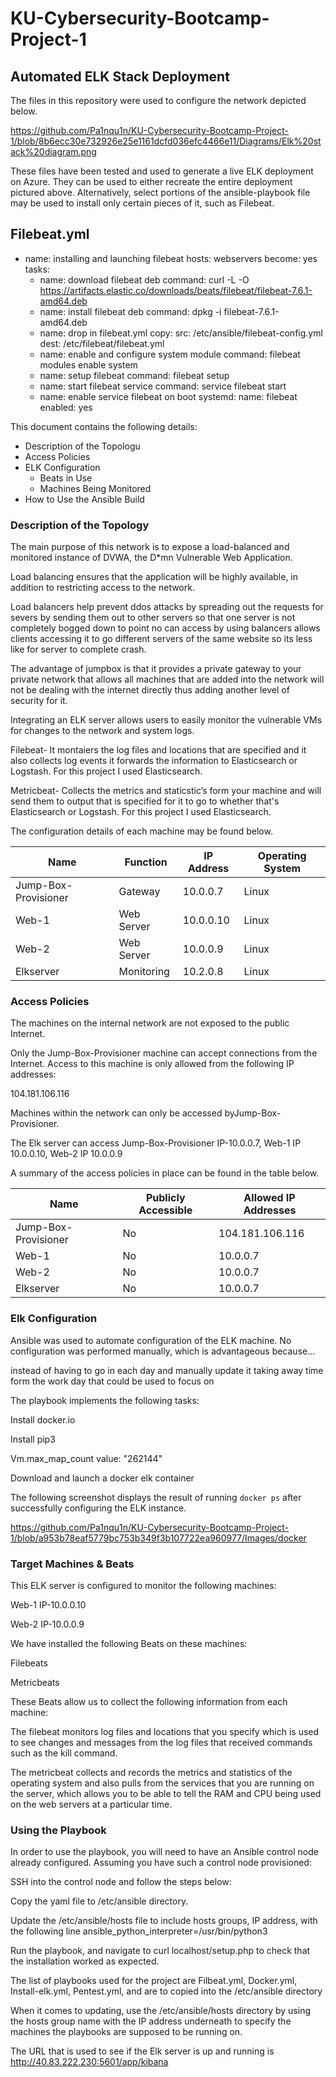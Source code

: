 ﻿# KU-Cybersecurity-Bootcamp-Project-1

## Automated ELK Stack Deployment

The files in this repository were used to configure the network depicted below.

https://github.com/Pa1nqu1n/KU-Cybersecurity-Bootcamp-Project-1/blob/8b6ecc30e732926e25e1161dcfd036efc4466e11/Diagrams/Elk%20stack%20diagram.png

These files have been tested and used to generate a live ELK deployment on Azure. They can be used to either recreate the entire deployment pictured above. Alternatively, select portions of the ansible-playbook file may be used to install only certain pieces of it, such as Filebeat.

Filebeat.yml
---
- name: installing and launching filebeat
  hosts: webservers
  become: yes
  tasks:
  - name: download filebeat deb
	command: curl -L -O https://artifacts.elastic.co/downloads/beats/filebeat/filebeat-7.6.1-amd64.deb
  - name: install filebeat deb
	command: dpkg -i filebeat-7.6.1-amd64.deb
  - name: drop in filebeat.yml
	copy:
  	src: /etc/ansible/filebeat-config.yml
  	dest: /etc/filebeat/filebeat.yml
  - name: enable and configure system module
	command: filebeat modules enable system
  - name: setup filebeat
	command: filebeat setup
  - name: start filebeat service
	command: service filebeat start
  - name: enable service filebeat on boot
	systemd:
  	name: filebeat
  	enabled: yes

This document contains the following details:
- Description of the Topologu
- Access Policies
- ELK Configuration
  - Beats in Use
  - Machines Being Monitored
- How to Use the Ansible Build


### Description of the Topology

The main purpose of this network is to expose a load-balanced and monitored instance of DVWA, the D*mn Vulnerable Web Application.

Load balancing ensures that the application will be highly available, in addition to restricting access to the network.

Load balancers help prevent ddos attacks by spreading out the requests for severs by sending them out to other servers so that one server is not completely bogged down to point no can access by using balancers allows clients accessing it to go different servers of the same website so its less like for server to complete crash.

The advantage of jumpbox is that it provides a private gateway to your private network that allows all machines that are added into the network will not be dealing with the internet directly thus adding another level of security for it.

Integrating an ELK server allows users to easily monitor the vulnerable VMs for changes to the network and system logs.

Filebeat- It montaiers the log files and locations that are specified and it also collects log events it forwards the information to Elasticsearch or Logstash. For this project I used Elasticsearch.

Metricbeat- Collects the metrics and staticstic’s form your machine and will send them to output that is specified for it to go to whether that's Elasticsearch or Logstash. For this project I used Elasticsearch.

The configuration details of each machine may be found below.


| Name     | Function | IP Address | Operating System |
|----------|----------|------------|------------------|
| Jump-Box-Provisioner | Gateway  | 10.0.0.7 | Linux |
| Web-1 | Web Server  | 10.0.0.10 | Linux |             
| Web-2 | Web Server  | 10.0.0.9 | Linux |
| Elkserver | Monitoring | 10.2.0.8 | Linux |

### Access Policies

The machines on the internal network are not exposed to the public Internet. 

Only the Jump-Box-Provisioner machine can accept connections from the Internet. Access to this machine is only allowed from the following IP addresses:

104.181.106.116

Machines within the network can only be accessed byJump-Box-Provisioner.

The Elk server can access Jump-Box-Provisioner IP-10.0.0.7, Web-1 IP 10.0.0.10, Web-2 IP 10.0.0.9

A summary of the access policies in place can be found in the table below.

| Name     | Publicly Accessible | Allowed IP Addresses |
|----------|---------------------|----------------------|
| Jump-Box-Provisioner | No |104.181.106.116 |
| Web-1 | No | 10.0.0.7 |
| Web-2 | No | 10.0.0.7 |
| Elkserver | No | 10.0.0.7 |
### Elk Configuration

Ansible was used to automate configuration of the ELK machine. No configuration was performed manually, which is advantageous because...

instead of having to go in each day and manually update it taking away time form the work day that could be used to focus on 

The playbook implements the following tasks:

Install docker.io

Install pip3

Vm.max_map_count value: "262144"

Download and launch a docker elk container


The following screenshot displays the result of running `docker ps` after successfully configuring the ELK instance.

https://github.com/Pa1nqu1n/KU-Cybersecurity-Bootcamp-Project-1/blob/a953b78eaf5779bc753b349f3b107722ea960977/Images/docker


### Target Machines & Beats
This ELK server is configured to monitor the following machines:

Web-1 IP-10.0.0.10

Web-2 IP-10.0.0.9 

We have installed the following Beats on these machines:

Filebeats

Metricbeats


These Beats allow us to collect the following information from each machine:

The filebeat monitors log files and locations that you specify which is used to see changes and messages from the log files that received commands such as the kill command.

The metricbeat collects and records the metrics and statistics of the operating system and also pulls from the services that you are running on the server, which allows you to be able to tell the RAM and CPU being used on the web servers at a particular time. 




### Using the Playbook
In order to use the playbook, you will need to have an Ansible control node already configured. Assuming you have such a control node provisioned: 

SSH into the control node and follow the steps below:

Copy the yaml file to /etc/ansible directory.

Update the /etc/ansible/hosts file to include hosts groups, IP address, with the following line ansible_python_interpreter=/usr/bin/python3

Run the playbook, and navigate to curl localhost/setup.php to check that the installation worked as expected.


The list of playbooks used for the project are Filbeat.yml, Docker.yml, Install-elk.yml, Pentest.yml, and are to copied into the /etc/ansible directory 

When it comes to updating, use the /etc/ansible/hosts directory by using the hosts group name with the IP address underneath to specify the machines the playbooks are supposed to be running on.


The URL that is used to see if the Elk server is up and running is http://40.83.222.230:5601/app/kibana







